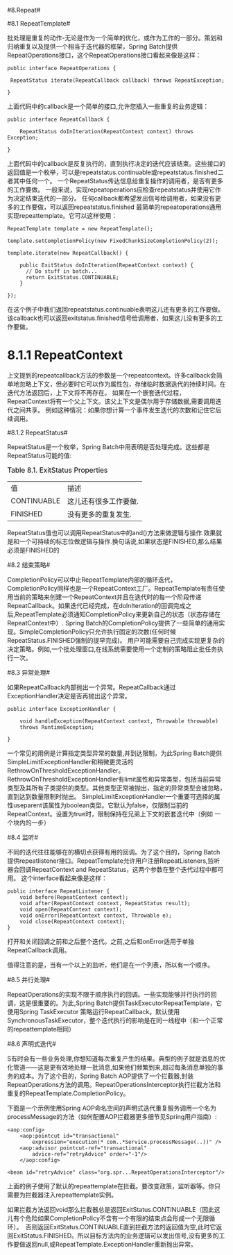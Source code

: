 #8.Repeat#

#8.1 RepeatTemplate#

批处理是重复的动作-无论是作为一个简单的优化，或作为工作的一部分。策划和归纳重复以及提供一个相当于迭代器的框架，Spring Batch提供RepeatOperations接口，这个RepeatOperations接口看起来像是这样：


	public interface RepeatOperations {

   	 RepeatStatus iterate(RepeatCallback callback) throws RepeatException;

	}

上面代码中的callback是一个简单的接口,允许您插入一些重复的业务逻辑：

	public interface RepeatCallback {

    	RepeatStatus doInIteration(RepeatContext context) throws Exception;

	}

上面代码中的callback是反复执行的，直到执行决定的迭代应该结束。这些接口的返回值是一个枚举，可以是repeatstatus.continuable或repeatstatus.finished二者其中任何一个。
一个RepeatStatus传达信息给重复操作的调用者，是否有更多的工作要做。
一般来说，实现repeatoperations应检查repeatstatus并使用它作为决定结束迭代的一部分。
任何callback都希望发出信号给调用者，如果没有更多的工作要做，可以返回repeatstatus.finished
最简单的repeatoperations通用实现repeattemplate。它可以这样使用：

	RepeatTemplate template = new RepeatTemplate();

	template.setCompletionPolicy(new FixedChunkSizeCompletionPolicy(2));

	template.iterate(new RepeatCallback() {

    	public ExitStatus doInIteration(RepeatContext context) {
      	  // Do stuff in batch...
    	  return ExitStatus.CONTINUABLE;
    	}

	});

在这个例子中我们返回repeatstatus.continuable表明这儿还有更多的工作要做。该callback也可以返回exitstatus.finished信号给调用者，如果这儿没有更多的工作要做。

8.1.1 RepeatContext
===================
上文提到的repeatcallback方法的参数是一个repeatcontext。许多callback会简单地忽略上下文，但必要时它可以作为属性包，存储临时数据迭代的持续时间。在迭代方法返回后，上下文将不再存在。
如果在一个嵌套迭代过程，RepeatContext将有一个父上下文。该父上下文是偶尔用于存储数据,需要调用迭代之间共享。
例如这种情况：如果你想计算一个事件发生迭代的次数和记住它后续调用。

#8.1.2 RepeatStatus#

RepeatStatus是一个枚举，Spring Batch中用表明是否处理完成。这些都是RepeatStatus可能的值:

<font size="3" color="black">Table 8.1. ExitStatus Properties</font>
<table>
	<tr>
		<td>值</td><td>描述</td>
	</tr>
	<tr>
		<td>CONTINUABLE</td><td>这儿还有很多工作要做.</td>
	</tr>					
	<tr>
		<td>FINISHED</td><td>没有更多的重复发生.</td>
	</tr>			
</table>

RepeatStatus值也可以调用RepeatStatus中的and()方法来做逻辑与操作.效果就是和一个可持续的标志位做逻辑与操作.换句话说,如果状态是FINISHED,那么结果必须是FINISHED的

#8.2 结束策略#

CompletionPolicy可以中止RepeatTemplate内部的循环迭代，CompletionPolicy同样也是一个RepeatContext工厂。RepeatTemplate有责任使用当前的策略来创建一个RepeatContext并且在迭代时的每一个阶段传递RepeatCallback。如果迭代已经完成，在doInIteration的回调完成之后,RepeatTemplate必须通知CompletionPolicy来更新自己的状态（状态存储在RepeatContext中）.
Spring Batch的CompletionPolicy提供了一些简单的通用实现。SimpleCompletionPolicy只允许执行固定的次数(任何时候RepeatStatus.FINISHED强制的提早完成)。
用户可能需要自己完成实现更复杂的决定策略。例如,一个批处理窗口,在线系统需要使用一个定制的策略阻止批任务执行一次。

#8.3 异常处理#

如果RepeatCallback内部抛出一个异常。RepeatCallback通过ExceptionHandler决定是否再抛出这个异常。

	public interface ExceptionHandler {

   		void handleException(RepeatContext context, Throwable throwable)
        throws RuntimeException;

	}
	
一个常见的用例是计算指定类型异常的数量,并到达限制，为此Spring Batch提供SimpleLimitExceptionHandler和稍微更灵活的RethrowOnThresholdExceptionHandler。RethrowOnThresholdExceptionHandler有limit属性和异常类型，包括当前异常类型及其所有子类提供的类型。其他类型正常被抛出，指定的异常类型会被忽略，直到达到数量限制时抛出。
SimpleLimitExceptionHandler一个重要可选择的属性useparent该属性为boolean类型。它默认为false，仅限制当前的RepeatContext。设置为true时，限制保持在兄弟上下文的嵌套迭代中（例如 一个块内的一步）

#8.4 监听#

不同的迭代往往能够在的横切点获得有用的回调。为了这个目的，Spring Batch提供repeatlistener接口。RepeatTemplate允许用户注册RepeatListeners,监听器会回调RepeatContext and RepeatStatus，这两个参数在整个迭代过程中都可用。
这个interface看起来像是这样：

	public interface RepeatListener {
   	 	void before(RepeatContext context);
    	void after(RepeatContext context, RepeatStatus result);
    	void open(RepeatContext context);
    	void onError(RepeatContext context, Throwable e);
    	void close(RepeatContext context);
	}

打开和关闭回调之前和之后整个迭代。之前,之后和onError适用于单独RepeatCallback调用。

值得注意的是，当有一个以上的监听，他们是在一个列表，所以有一个顺序。


#8.5 并行处理#

RepeatOperations的实现不限于顺序执行的回调。一些实现能够并行执行的回调，这是很重要的。为此,Spring Batch提供TaskExecutorRepeatTemplate，它使用Spring TaskExecutor 策略运行RepeatCallback。默认使用SynchronousTaskExecutor，整个迭代执行的影响是在同一线程中（和一个正常的repeattemplate相同）

#8.6 声明式迭代#

S有时会有一些业务处理,你想知道每次重复产生的结果。典型的例子就是消息的优化管道——这是更有效地处理一批消息,如果他们频繁到来,超过每条消息单独的事务的成本。为了这个目的，Spring Batch AOP提供了一个拦截器,封装RepeatOperations方法的调用。RepeatOperationsInterceptor执行拦截方法和重复的RepeatTemplate.CompletionPolicy。

下面是一个示例使用Spring AOP命名空间的声明式迭代重复服务调用一个名为processMessage的方法（如何配置AOP拦截器更多细节见Spring用户指南）:

	<aop:config>
    	<aop:pointcut id="transactional"
        	expression="execution(* com..*Service.processMessage(..))" />
    	<aop:advisor pointcut-ref="transactional"
        	advice-ref="retryAdvice" order="-1"/>
		</aop:config>

	<bean id="retryAdvice" class="org.spr...RepeatOperationsInterceptor"/>


上面的例子使用了默认的repeattemplate在拦截。要改变政策，监听器等。你只需要为拦截器注入repeattemplate实例。

如果拦截方法返回void那么拦截器总是返回ExitStatus.CONTINUABLE（因此这儿有个危险如果CompletionPolicy不含有一个有限的结束点会形成一个无限循环）。　否则返回ExitStatus.CONTINUABLE直到拦截方法的返回值为空,此时它返回ExitStatus.FINISHED。所以目标方法内的业务逻辑可以发出信号,没有更多的工作要做返回null,或RepeatTemplate.ExceptionHandler重新抛出异常。
